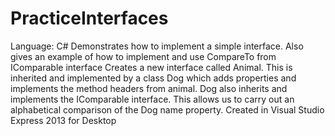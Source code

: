 # PracticeInterfaces
Language: C#
Demonstrates how to implement a simple interface.  Also gives an example of how to implement and use CompareTo from IComparable interface
Creates a new interface called Animal.  This is inherited and implemented by a class Dog which adds properties and implements the method headers from animal.  Dog also inherits and implements the IComparable interface.  This allows us to carry out an alphabetical comparison of the Dog name property.
Created in Visual Studio Express 2013 for Desktop
